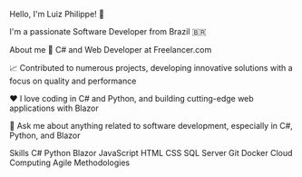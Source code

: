 Hello, I'm Luiz Philippe! 👋

I'm a passionate Software Developer from Brazil 🇧🇷

About me
💼 C# and Web Developer at Freelancer.com

📈 Contributed to numerous projects, developing innovative solutions with a focus on quality and performance

❤️ I love coding in C# and Python, and building cutting-edge web applications with Blazor

💬 Ask me about anything related to software development, especially in C#, Python, and Blazor

Skills
C#
Python
Blazor
JavaScript
HTML
CSS
SQL Server
Git
Docker
Cloud Computing
Agile Methodologies


	
